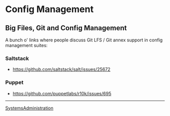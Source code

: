 

Config Management
=================

Big Files, Git and Config Management
------------------------------------

A bunch o' links where people discuss Git LFS / Git annex support in config management suites:

### Saltstack

-   <https://github.com/saltstack/salt/issues/25672>

### Puppet

-   <https://github.com/puppetlabs/r10k/issues/695>

* * * * *

[SystemsAdministration](../SystemsAdministration)
